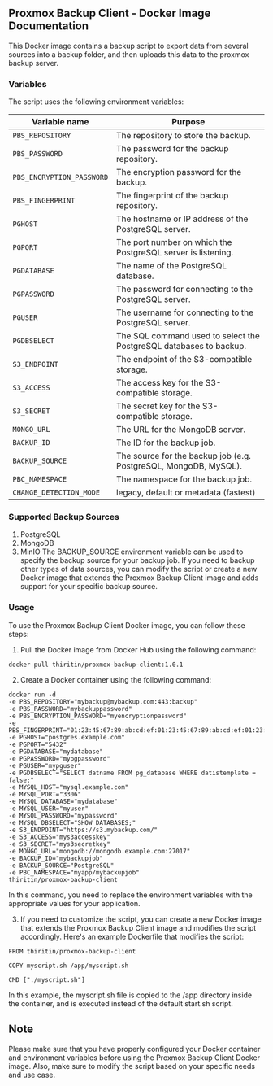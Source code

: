 ## Proxmox Backup Client - Docker Image Documentation

This Docker image contains a backup script to export data from several sources into a backup folder, and then uploads this data to the proxmox backup server.

### Variables

The script uses the following environment variables:

| Variable name | Purpose                                                            |
| --- |--------------------------------------------------------------------|
| `PBS_REPOSITORY` | The repository to store the backup.                                |
| `PBS_PASSWORD` | The password for the backup repository.                            |
| `PBS_ENCRYPTION_PASSWORD` | The encryption password for the backup.                            |
| `PBS_FINGERPRINT` | The fingerprint of the backup repository.                          |
| `PGHOST` | The hostname or IP address of the PostgreSQL server.               |
| `PGPORT` | The port number on which the PostgreSQL server is listening.       |
| `PGDATABASE` | The name of the PostgreSQL database.                               |
| `PGPASSWORD` | The password for connecting to the PostgreSQL server.              |
| `PGUSER` | The username for connecting to the PostgreSQL server.              |
| `PGDBSELECT` | The SQL command used to select the PostgreSQL databases to backup. |
| `S3_ENDPOINT` | The endpoint of the S3-compatible storage.                         |
| `S3_ACCESS` | The access key for the S3-compatible storage.                      |
| `S3_SECRET` | The secret key for the S3-compatible storage.                      |
| `MONGO_URL` | The URL for the MongoDB server.                                    |
| `BACKUP_ID` | The ID for the backup job.                                         |
| `BACKUP_SOURCE` | The source for the backup job (e.g. PostgreSQL, MongoDB, MySQL).   |
| `PBC_NAMESPACE` | The namespace for the backup job.                                   |
| `CHANGE_DETECTION_MODE` | legacy, default or metadata (fastest) |


### Supported Backup Sources

1. PostgreSQL
2. MongoDB
3. MinIO
The BACKUP_SOURCE environment variable can be used to specify the backup source for your backup job. If you need to backup other types of data sources, you can modify the script or create a new Docker image that extends the Proxmox Backup Client image and adds support for your specific backup source.

### Usage

To use the Proxmox Backup Client Docker image, you can follow these steps:

1. Pull the Docker image from Docker Hub using the following command:
```
docker pull thiritin/proxmox-backup-client:1.0.1
```
2. Create a Docker container using the following command:
```
docker run -d
-e PBS_REPOSITORY="mybackup@mybackup.com:443:backup"
-e PBS_PASSWORD="mybackuppassword"
-e PBS_ENCRYPTION_PASSWORD="myencryptionpassword"
-e PBS_FINGERPRINT="01:23:45:67:89:ab:cd:ef:01:23:45:67:89:ab:cd:ef:01:23:45:67"
-e PGHOST="postgres.example.com"
-e PGPORT="5432"
-e PGDATABASE="mydatabase"
-e PGPASSWORD="mypgpassword"
-e PGUSER="mypguser"
-e PGDBSELECT="SELECT datname FROM pg_database WHERE datistemplate = false;"
-e MYSQL_HOST="mysql.example.com"
-e MYSQL_PORT="3306"
-e MYSQL_DATABASE="mydatabase"
-e MYSQL_USER="myuser"
-e MYSQL_PASSWORD="mypassword"
-e MYSQL_DBSELECT="SHOW DATABASES;"
-e S3_ENDPOINT="https://s3.mybackup.com/"
-e S3_ACCESS="mys3accesskey"
-e S3_SECRET="mys3secretkey"
-e MONGO_URL="mongodb://mongodb.example.com:27017"
-e BACKUP_ID="mybackupjob"
-e BACKUP_SOURCE="PostgreSQL"
-e PBC_NAMESPACE="myapp/mybackupjob"
thiritin/proxmox-backup-client
```

In this command, you need to replace the environment variables with the appropriate values for your application.

3. If you need to customize the script, you can create a new Docker image that extends the Proxmox Backup Client image and modifies the script accordingly. Here's an example Dockerfile that modifies the script:
```
FROM thiritin/proxmox-backup-client

COPY myscript.sh /app/myscript.sh

CMD ["./myscript.sh"]

```

In this example, the myscript.sh file is copied to the /app directory inside the container, and is executed instead of the default start.sh script.

## Note
Please make sure that you have properly configured your Docker container and environment variables before using the Proxmox Backup Client Docker image. Also, make sure to modify the script based on your specific needs and use case.

